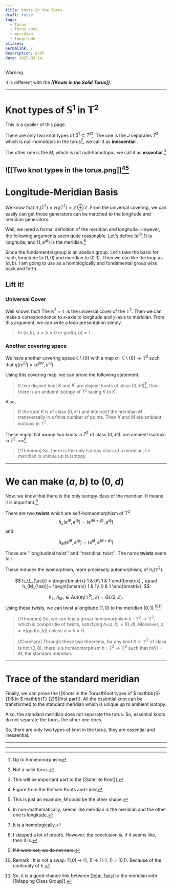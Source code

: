 ```yaml
---
title: Knots in the Torus
draft: false
tags:
  - Torus
  - Torus_knot
  - meridian
  - longitude
aliases: 
permalink: /
description: asdf
date: 2025-02-14
---
```

>[!warning]
 >It is different with the ***[[Knots in the Solid Torus]]***. 

---
# Knot types of $\mathbb{S}^{1}$ in $\mathbb{T}^{2}$
This is a spoiler of this page.

There are only two knot types of $S^{1} \subset T^{2}$[^1]. 
The one is the $J$ separates $T^{2}$, which is null-homotopic in the torus[^2], we call it as **inessential** . 

The other one is the $M$, which is not null-homotopic, we call it as **essential**.[^11]

![[Two knot types in the torus.png]][^3][^4]
---
# Longitude-Meridian Basis
We know that $\pi_{1}\left(T^{2}\right)=H_{1}\left(T^{2}\right)= \mathbb{Z} \oplus \mathbb{Z}$. 
From the universal covering, we can easily can get those generators can be matched to the longitude and meridian generators.

Well, we need a formal definition of the meridian and longitude. However, the following arguments seem quite reasonable. Let's define $\left(e^{i\theta}, 1\right)$ is longitude, and $\left(1, e^{i\phi}\right)$ is the meridian.[^5]

Since the fundamental group is an abelian group. Let's take the basis for each, longitude to $\left(1, 0\right)$ and meridian to $\left(0,1\right)$. Then we can like the loop as $\left(a, b\right)$. I am going to use as a homologically and fundamental group wise back and forth.

## Lift it!
### Universal Cover
Well known fact! The $\mathbb{R}^{2} = \mathbb{C}$ is the universal cover of the $\mathbb{T}^{2}$. Then we can make a correspondence to $x$-axis to longitude and $y$-axis to meridian. From this argument, we can write a loop presentation simply.
> In $\left(a, b\right)$, $a=b=0$ or $\text{gcd}\left(a,b\right)=1$. 

### Another covering space
We have another covering space $\mathbb{C}\setminus\left\{0\right\}$ with a map $q:\mathbb{C}\setminus\left\{0\right\} \to \mathbb{T}^{2}$ such that $q\left(re^{i \theta}\right)=\left(e^{i \text{ln}r}, e^{i\theta}\right)$. 

Using this covering map, we can prove the following statement. 
>If two disjoint knot $K$ and $K^{\prime}$ are disjoint knots of class $\left(0,\pm 1\right)$[^6], then there is an ambient isotopy of $T^{2}$ taking $K$ to $K^{\prime}$.

Also,
> If the knot $K$ is of class $\left(0, \pm1\right)$ and intersect the meridian $M$ transversally in a finite number of points. Then $K$ and $M$ are ambient isotopic in $\mathbb{T}^{2}$.

These imply that ==any two knots in $T^{2}$ of class $\left(0, \pm1\right)$, are ambient isotopic in $T{^2}$. ==[^7]

>[!Theorem]
>So, there is the only isotopy class of a meridian, i.e. meridian is unique up to isotopy.

---
# We can make $\left(a,b\right)$ to $\left(0,d\right)$
Now, we know that there is the only isotopy class of the meridian. It means it is important.[^8] 

There are two **twists** which are self-homeomorphism of $\mathbb{T}^{2}$.
$$h_{L}\left(e^{i\theta}, e^{i\phi}\right) = \left(e^{i\left(\theta + \phi\right)}, e^{i\phi}\right)$$
and 

$$h_{M}\left(e^{i\theta}, e^{i\phi}\right) = \left(e^{i\theta}, e^{\left(\theta + \phi\right)}\right)$$

Those are ''longitudinal twist'' and ''meridinal twist''. The name **twists** seem fair.

These induces the isomorphism, more preciesely automorphism, of $\pi_{1}\left(\mathbb{T}^{2}\right)$. 


$$
h_{L_{\ast}} =
\begin{bmatrix}
1 & 0\\
1 & 1
\end{bmatrix}
, \quad
h_{M_{\ast}}=
\begin{bmatrix}
1 & 1\\
0 & 1
\end{bmatrix}.
$$



$$h_{L_{\ast}} \ h_{M_{\ast}} \in \text{Aut}\left(\pi_{1}\left(\mathbb{T}^{2}\right), \mathbb{Z}\right)=GL\left(2, \mathbb{Z}\right).$$
Using these twists, we can twist a longitude $\left(1, 0\right)$ to the meridian $\left(0,1\right)$.[^9][^10]

>[!Theorem]
>So, we can find a group homomorphism $h: \mathbb{T}^{2} \to \mathbb{T}^{2}$, which is compositie of twists, satisfying $h_{\ast}\left(a,b\right) = \left(0, d\right)$. Moreover, $d = \pm\left(\text{gcd}\left(a,b\right)\right)$ unless $a=b=0$.

>[!Corollary]
>Through these two theorems, for any knot $K\subset \mathbb{T}^{2}$ of class is not $\left(0,0\right)$, there is a homeomorphism $h:\mathbb{T}^{2} \to \mathbb{T}^{2}$ such that $h\left(K\right) = M$, the standard meridian.

---
# Trace of the standard meridian
Finally, we can prove the [[Knots in the Torus#Knot types of $ mathbb{S} {1}$ in $ mathbb{T} {2}$|first part]].
All the essential knot can be transformed to the standard meridian which is unique up to ambient isotopy. 

Also, the standard meridian does not separate the torus. So, essential knots do not separate the torus, the other one does.

So, there are only two types of knot in the torus, they are essential and inessential.

---
---

[^1]: Up to homeomorphism

[^2]: Not a solid torus.

[^3]: Figure from the Rolfsen Knots and Links

[^4]: This is just an example, $M$ could be the other shape.

[^5]: In non-mathematically, seems like meridian is the meridian and the other one is longitude.

[^6]: It is a homologically.

[^7]: I skipped a lot of proofs. However, the conclusion is, if it seems like, then it is.

[^8]: ~~If it were not, we do not care.~~

[^9]: Remark : It is not a swap. (1,0) -> (1, 1) -> (1-1, 1) = (0,1). Because of the continuity of $h$.

[^10]: So, it is a good chance link between [Dehn Twist](https://en.wikipedia.org/wiki/Dehn_twist) to the meridian with [[Mapping Class Group]]. 

[^11]: This will be important part to the [[Satellite Knot]].
